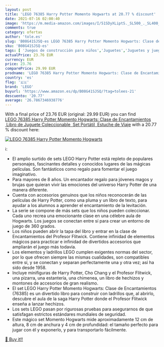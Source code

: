 ```yaml
---
layout: post
title: 'LEGO 76385 Harry Potter Momento Hogwarts at 20.77 % discount'
date: 2021-07-16 02:00:40
image: 'https://m.media-amazon.com/images/I/51SDyXLiptS._SL500_._SL400_.jpg'
comments: true
category: ofertas
author: 'tole.es'
slug: 'B08G41SJSQ-es LEGO 76385 Harry Potter Momento Hogwarts: Clase de...'
sku: 'B08G41SJSQ-es'
tags: [ 'Juegos de construcción para niños','Juguetes','Juguetes y juegos','Sets de construcción','lego', ]
actualPrice: 23.76 EUR
currency: EUR
price: 23.76
comparePrice: 29.99 EUR
prodname: 'LEGO 76385 Harry Potter Momento Hogwarts: Clase de Encantamientos  Libro de Juguete Coleccionable  Set Portátil  Estuche de Viaje'
country: 'es'
flag: '🇪🇸'
brand: 'LEGO'
buyurl: 'https://www.amazon.es/dp/B08G41SJSQ/?tag=tolees-21'
descuento: '20.77'
average: '26.7867346938776'
---
```


With a final price of 23.76 EUR (original: 29.99 EUR) you can find [LEGO 76385 Harry Potter Momento Hogwarts: Clase de Encantamientos  Libro de Juguete Coleccionable  Set Portátil  Estuche de Viaje](https://www.amazon.es/dp/B08G41SJSQ/?tag=tolees-21) with a  20.77 % discount here:

[![LEGO 76385 Harry Potter Momento Hogwarts](https://m.media-amazon.com/images/I/51SDyXLiptS._SL500_._SL400_.jpg)](https://www.amazon.es/dp/B08G41SJSQ/?tag=tolees-21)

ℹ️:

- El amplio surtido de sets LEGO Harry Potter está repleto de populares personajes, fascinantes detalles y conocidos lugares de las mágicas películas. Son fantásticos como regalo para fomentar el juego imaginativo.
- Para mayores de 8 años. Un encantador regalo para jóvenes magos y brujas que quieran vivir las emociones del universo Harry Potter de una manera diferente.
- Cuenta con accesorios genuinos que los niños reconocerán de las películas de Harry Potter, como una pluma y un libro de texto, para ayudar a los alumnos a aprender el encantamiento de la levitación.
- La serie se compone de más sets que los niños pueden coleccionar. Cada uno recrea una emocionante clase en una célebre aula de Hogwarts. Los juegos se conectan entre sí para crear un entorno de juego de 360 grados.
- Los niños pueden abrir la tapa del libro y entrar en la clase de Encantamientos del Profesor Flitwick. Contiene infinidad de elementos mágicos para practicar e infinidad de divertidos accesorios que ampliarán el juego más todavía.
- Los elementos y ladrillos LEGO cumplen exigentes normas del sector, por lo que ofrecen siempre las mismas cualidades, son compatibles entre sí, y se conectan y separan perfectamente una y otra vez; así ha sido desde 1958.
- Incluye minifiguras de Harry Potter, Cho Chang y el Profesor Flitwick, una pizarra, una estantería, una chimenea, un libro de hechizos y montones de accesorios de gran realismo.
- El set LEGO Harry Potter Momento Hogwarts: Clase de Encantamientos (76385) es un divertido libro para construir con ladrillos que, al abrirlo, descubre el aula de la saga Harry Potter donde el Profesor Flitwick enseña a lanzar hechizos.
- Los sets LEGO pasan por rigurosas pruebas para asegurarnos de que satisfagan estrictos estándares mundiales de seguridad.
- Este mágico set Momento Hogwarts mide aproximadamente 12 cm de altura, 8 cm de anchura y 4 cm de profundidad: el tamaño perfecto para jugar con él y exponerlo, y para transportarlo fácilmente.

[🛒 Buy it!!](https://www.amazon.es/dp/B08G41SJSQ/?tag=tolees-21)
